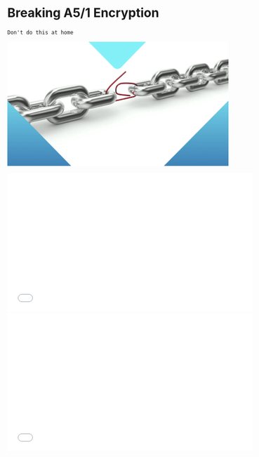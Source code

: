 # Breaking A5/1 Encryption

```danger
Don't do this at home
```

[![](assets/break.webp)](https://connect.ed-diamond.com/MISC/mischs-016/interception-passive-et-decodage-de-flux-gsm-avec-gr-gsm)

<iframe width="560" height="315" src="assets/encrypt.mp4" frameborder="0" allow="accelerometer; autoplay; clipboard-write; encrypted-media; gyroscope; picture-in-picture" allowfullscreen></iframe>

<iframe width="560" height="315" src="assets/find_key.mp4" frameborder="0" allow="accelerometer; autoplay; clipboard-write; encrypted-media; gyroscope; picture-in-picture" allowfullscreen></iframe>
